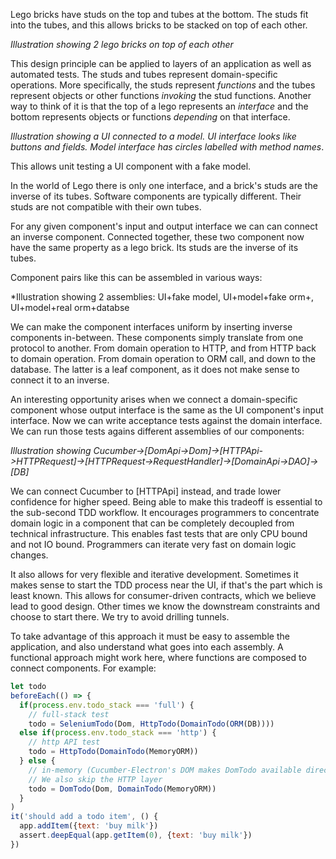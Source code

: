 Lego bricks have studs on the top and tubes at the bottom. The studs fit into the tubes, and this allows bricks to be stacked on top of each other.

*Illustration showing 2 lego bricks on top of each other*

This design principle can be applied to layers of an application as well as automated tests. The studs and tubes represent domain-specific operations. More specifically, the studs represent *functions* and the tubes represent objects or other functions *invoking* the stud functions. Another way to think of it is that the top of a lego represents an *interface* and the bottom represents objects or functions *depending* on that interface.

*Illustration showing a UI connected to a model. UI interface looks like buttons and fields. Model interface has circles labelled with method names*.

This allows unit testing a UI component with a fake model. 

In the world of Lego there is only one interface, and a brick's studs are the inverse of its tubes. Software components are typically different. Their studs are not compatible with their own tubes.

For any given component's input and output interface we can can connect an inverse component. Connected together, these two component now have the same property as a lego brick. Its studs are the inverse of its tubes.

Component pairs like this can be assembled in various ways:

*Illustration showing 2 assemblies: UI+fake model, UI+model+fake orm+, UI+model+real orm+databse

We can make the component interfaces uniform by inserting inverse components in-between. These components simply translate from one protocol to another. From domain operation to HTTP, and from HTTP back to domain operation. From domain operation to ORM call, and down to the database. The latter is a leaf component, as it does not make sense to connect it to an inverse.

An interesting opportunity arises when we connect a domain-specific component whose output interface is the same as the UI component's input interface. Now we can write acceptance tests against the domain interface. We can run those tests agains different assemblies of our components:

*Illustration showing Cucumber->[DomApi->Dom]->[HTTPApi->HTTPRequest]->[HTTPRequest->RequestHandler]->[DomainApi->DAO]->[DB]*

We can connect Cucumber to [HTTPApi] instead, and trade lower confidence for higher speed. Being able to make this tradeoff
is essential to the sub-second TDD workflow. It encourages programmers to concentrate domain logic in a component that can be completely decoupled from technical infrastructure. This enables fast tests that are only CPU bound and not IO bound. Programmers can iterate very fast on domain logic changes.

It also allows for very flexible and iterative development. Sometimes it makes sense to start the TDD process near the UI, if that's the part which is least known. This allows for consumer-driven contracts, which we believe lead to good design.
Other times we know the downstream constraints and choose to start there. We try to avoid drilling tunnels.

To take advantage of this approach it must be easy to assemble the application, and also understand what goes into each assembly. A functional approach might work here, where functions are composed to connect components. For example:

```javascript
let todo
beforeEach(() => {
  if(process.env.todo_stack === 'full') {
    // full-stack test
    todo = SeleniumTodo(Dom, HttpTodo(DomainTodo(ORM(DB))))
  else if(process.env.todo_stack === 'http') {
    // http API test
    todo = HttpTodo(DomainTodo(MemoryORM))
  } else {
    // in-memory (Cucumber-Electron's DOM makes DomTodo available directly)
    // We also skip the HTTP layer
    todo = DomTodo(Dom, DomainTodo(MemoryORM))
  }
)
it('should add a todo item', () {
  app.addItem({text: 'buy milk'})
  assert.deepEqual(app.getItem(0), {text: 'buy milk'})
})
```
